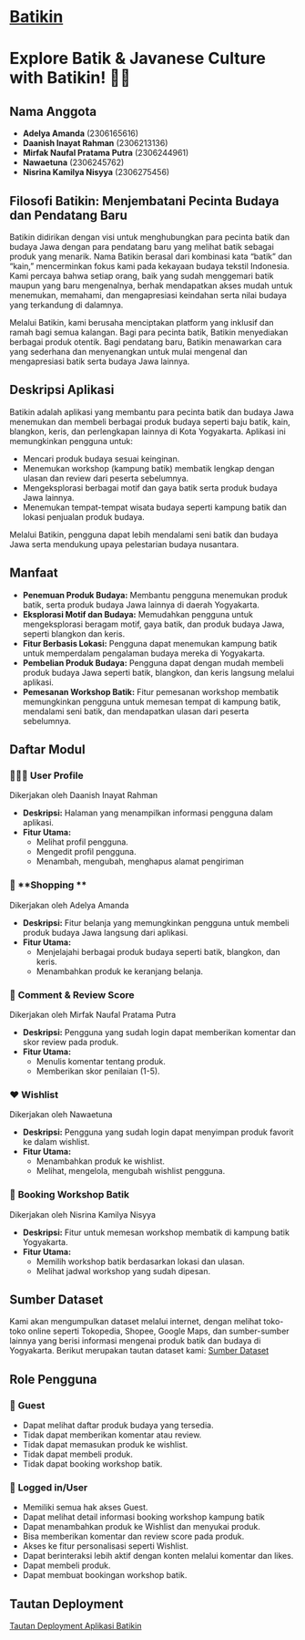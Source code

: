 # [Batikin](http://daanish-inayat-batikin.pbp.cs.ui.ac.id/)

# Explore Batik & Javanese Culture with Batikin! 👘🕌

## Nama Anggota

- **Adelya Amanda** (2306165616)
- **Daanish Inayat Rahman** (2306213136)
- **Mirfak Naufal Pratama Putra** (2306244961)
- **Nawaetuna** (2306245762)
- **Nisrina Kamilya Nisyya** (2306275456)

## Filosofi Batikin: Menjembatani Pecinta Budaya dan Pendatang Baru

Batikin didirikan dengan visi untuk menghubungkan para pecinta batik dan budaya Jawa dengan para pendatang baru yang melihat batik sebagai produk yang menarik. Nama Batikin berasal dari kombinasi kata “batik” dan “kain,” mencerminkan fokus kami pada kekayaan budaya tekstil Indonesia. Kami percaya bahwa setiap orang, baik yang sudah menggemari batik maupun yang baru mengenalnya, berhak mendapatkan akses mudah untuk menemukan, memahami, dan mengapresiasi keindahan serta nilai budaya yang terkandung di dalamnya.

Melalui Batikin, kami berusaha menciptakan platform yang inklusif dan ramah bagi semua kalangan. Bagi para pecinta batik, Batikin menyediakan berbagai produk otentik. Bagi pendatang baru, Batikin menawarkan cara yang sederhana dan menyenangkan untuk mulai mengenal dan mengapresiasi batik serta budaya Jawa lainnya.

## Deskripsi Aplikasi

Batikin adalah aplikasi yang membantu para pecinta batik dan budaya Jawa menemukan dan membeli berbagai produk budaya seperti baju batik, kain, blangkon, keris, dan perlengkapan lainnya di Kota Yogyakarta. Aplikasi ini memungkinkan pengguna untuk:

- Mencari produk budaya sesuai keinginan.
- Menemukan workshop (kampung batik) membatik lengkap dengan ulasan dan review dari peserta sebelumnya.
- Mengeksplorasi berbagai motif dan gaya batik serta produk budaya Jawa lainnya.
- Menemukan tempat-tempat wisata budaya seperti kampung batik dan lokasi penjualan produk budaya.

Melalui Batikin, pengguna dapat lebih mendalami seni batik dan budaya Jawa serta mendukung upaya pelestarian budaya nusantara.

## Manfaat

- **Penemuan Produk Budaya:** Membantu pengguna menemukan produk batik, serta produk budaya Jawa lainnya di daerah Yogyakarta.
- **Eksplorasi Motif dan Budaya:** Memudahkan pengguna untuk mengeksplorasi beragam motif, gaya batik, dan produk budaya Jawa, seperti blangkon dan keris.
- **Fitur Berbasis Lokasi:** Pengguna dapat menemukan kampung batik untuk memperdalam pengalaman budaya mereka di Yogyakarta.
- **Pembelian Produk Budaya:** Pengguna dapat dengan mudah membeli produk budaya Jawa seperti batik, blangkon, dan keris langsung melalui aplikasi.
- **Pemesanan Workshop Batik:** Fitur pemesanan workshop membatik memungkinkan pengguna untuk memesan tempat di kampung batik, mendalami seni batik, dan mendapatkan ulasan dari peserta sebelumnya.

## Daftar Modul

### 👨🏻‍💻 **User Profile**
Dikerjakan oleh Daanish Inayat Rahman
- **Deskripsi:** Halaman yang menampilkan informasi pengguna dalam aplikasi.
- **Fitur Utama:** 
  - Melihat profil pengguna.
  - Mengedit profil pengguna.
  - Menambah, mengubah, menghapus alamat pengiriman

### 🛒 **Shopping **
Dikerjakan oleh Adelya Amanda
- **Deskripsi:** Fitur belanja yang memungkinkan pengguna untuk membeli produk budaya Jawa langsung dari aplikasi.
- **Fitur Utama:**
  - Menjelajahi berbagai produk budaya seperti batik, blangkon, dan keris.
  - Menambahkan produk ke keranjang belanja.
    
### 💬 **Comment & Review Score**
Dikerjakan oleh Mirfak Naufal Pratama Putra
- **Deskripsi:** Pengguna yang sudah login dapat memberikan komentar dan skor review pada produk.
- **Fitur Utama:**
  - Menulis komentar tentang produk.
  - Memberikan skor penilaian (1-5).

### ❤️ **Wishlist**
Dikerjakan oleh Nawaetuna
- **Deskripsi:** Pengguna yang sudah login dapat menyimpan produk favorit ke dalam wishlist.
- **Fitur Utama:**
  - Menambahkan produk ke wishlist.
  - Melihat, mengelola, mengubah wishlist pengguna.
    
### 🧥 **Booking Workshop Batik**
Dikerjakan oleh Nisrina Kamilya Nisyya
- **Deskripsi:** Fitur untuk memesan workshop membatik di kampung batik Yogyakarta.
- **Fitur Utama:**
  - Memilih workshop batik berdasarkan lokasi dan ulasan.
  - Melihat jadwal workshop yang sudah dipesan.

## Sumber Dataset
Kami akan mengumpulkan dataset melalui internet, dengan melihat toko-toko online seperti Tokopedia, Shopee, Google Maps, dan sumber-sumber lainnya yang berisi informasi mengenai produk batik dan budaya di Yogyakarta.
Berikut merupakan tautan dataset kami: [Sumber Dataset](https://drive.google.com/drive/folders/1Bwdh-qr5Lc7h7o2jcfKQSe2Ov4_nSo0c?usp=sharing)


## Role Pengguna

### 👤 **Guest**
- Dapat melihat daftar produk budaya yang tersedia.
- Tidak dapat memberikan komentar atau review.
- Tidak dapat memasukan produk ke wishlist.
- Tidak dapat membeli produk.
- Tidak dapat booking workshop batik.

### 🔑 **Logged in/User**
- Memiliki semua hak akses Guest.
- Dapat melihat detail informasi booking workshop kampung batik
- Dapat menambahkan produk ke Wishlist dan menyukai produk.
- Bisa memberikan komentar dan review score pada produk.
- Akses ke fitur personalisasi seperti Wishlist.
- Dapat berinteraksi lebih aktif dengan konten melalui komentar dan likes.
- Dapat membeli produk.
- Dapat membuat bookingan workshop batik.

## Tautan Deployment

[Tautan Deployment Aplikasi Batikin](http://daanish-inayat-batikin.pbp.cs.ui.ac.id/) 

